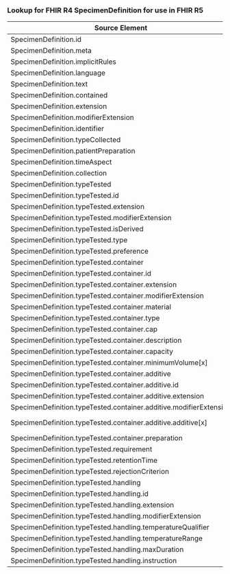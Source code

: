 ### Lookup for FHIR R4 SpecimenDefinition for use in FHIR R5

| Source Element | Usage | Target |
| -------------- | ----- | ------ |
| SpecimenDefinition.id | UseElementSameName | SpecimenDefinition.id |
| SpecimenDefinition.meta | UseElementSameName | SpecimenDefinition.meta |
| SpecimenDefinition.implicitRules | UseElementSameName | SpecimenDefinition.implicitRules |
| SpecimenDefinition.language | UseElementSameName | SpecimenDefinition.language |
| SpecimenDefinition.text | UseElementSameName | SpecimenDefinition.text |
| SpecimenDefinition.contained | UseElementSameName | SpecimenDefinition.contained |
| SpecimenDefinition.extension | UseElementSameName | SpecimenDefinition.extension |
| SpecimenDefinition.modifierExtension | UseElementSameName | SpecimenDefinition.modifierExtension |
| SpecimenDefinition.identifier | UseElementSameName | SpecimenDefinition.identifier |
| SpecimenDefinition.typeCollected | UseElementSameName | SpecimenDefinition.typeCollected |
| SpecimenDefinition.patientPreparation | UseElementSameName | SpecimenDefinition.patientPreparation |
| SpecimenDefinition.timeAspect | UseElementSameName | SpecimenDefinition.timeAspect |
| SpecimenDefinition.collection | UseElementSameName | SpecimenDefinition.collection |
| SpecimenDefinition.typeTested | UseElementSameName | SpecimenDefinition.typeTested |
| SpecimenDefinition.typeTested.id | UseElementSameName | SpecimenDefinition.typeTested.id |
| SpecimenDefinition.typeTested.extension | UseElementSameName | SpecimenDefinition.typeTested.extension |
| SpecimenDefinition.typeTested.modifierExtension | UseElementSameName | SpecimenDefinition.typeTested.modifierExtension |
| SpecimenDefinition.typeTested.isDerived | UseElementSameName | SpecimenDefinition.typeTested.isDerived |
| SpecimenDefinition.typeTested.type | UseElementSameName | SpecimenDefinition.typeTested.type |
| SpecimenDefinition.typeTested.preference | UseElementSameName | SpecimenDefinition.typeTested.preference |
| SpecimenDefinition.typeTested.container | UseElementSameName | SpecimenDefinition.typeTested.container |
| SpecimenDefinition.typeTested.container.id | UseElementSameName | SpecimenDefinition.typeTested.container.id |
| SpecimenDefinition.typeTested.container.extension | UseElementSameName | SpecimenDefinition.typeTested.container.extension |
| SpecimenDefinition.typeTested.container.modifierExtension | UseElementSameName | SpecimenDefinition.typeTested.container.modifierExtension |
| SpecimenDefinition.typeTested.container.material | UseElementSameName | SpecimenDefinition.typeTested.container.material |
| SpecimenDefinition.typeTested.container.type | UseElementSameName | SpecimenDefinition.typeTested.container.type |
| SpecimenDefinition.typeTested.container.cap | UseElementSameName | SpecimenDefinition.typeTested.container.cap |
| SpecimenDefinition.typeTested.container.description | UseElementSameName | SpecimenDefinition.typeTested.container.description |
| SpecimenDefinition.typeTested.container.capacity | UseElementSameName | SpecimenDefinition.typeTested.container.capacity |
| SpecimenDefinition.typeTested.container.minimumVolume[x] | UseElementSameName | SpecimenDefinition.typeTested.container.minimumVolume[x] |
| SpecimenDefinition.typeTested.container.additive | UseElementSameName | SpecimenDefinition.typeTested.container.additive |
| SpecimenDefinition.typeTested.container.additive.id | UseElementSameName | SpecimenDefinition.typeTested.container.additive.id |
| SpecimenDefinition.typeTested.container.additive.extension | UseElementSameName | SpecimenDefinition.typeTested.container.additive.extension |
| SpecimenDefinition.typeTested.container.additive.modifierExtension | UseElementSameName | SpecimenDefinition.typeTested.container.additive.modifierExtension |
| SpecimenDefinition.typeTested.container.additive.additive[x] | UseExtension | http://hl7.org/fhir/4.0/StructureDefinition/extension-SpecimenDefinition.typeTested.container.additive.additive |
| SpecimenDefinition.typeTested.container.preparation | UseElementSameName | SpecimenDefinition.typeTested.container.preparation |
| SpecimenDefinition.typeTested.requirement | UseElementSameName | SpecimenDefinition.typeTested.requirement |
| SpecimenDefinition.typeTested.retentionTime | UseElementSameName | SpecimenDefinition.typeTested.retentionTime |
| SpecimenDefinition.typeTested.rejectionCriterion | UseElementSameName | SpecimenDefinition.typeTested.rejectionCriterion |
| SpecimenDefinition.typeTested.handling | UseElementSameName | SpecimenDefinition.typeTested.handling |
| SpecimenDefinition.typeTested.handling.id | UseElementSameName | SpecimenDefinition.typeTested.handling.id |
| SpecimenDefinition.typeTested.handling.extension | UseElementSameName | SpecimenDefinition.typeTested.handling.extension |
| SpecimenDefinition.typeTested.handling.modifierExtension | UseElementSameName | SpecimenDefinition.typeTested.handling.modifierExtension |
| SpecimenDefinition.typeTested.handling.temperatureQualifier | UseElementSameName | SpecimenDefinition.typeTested.handling.temperatureQualifier |
| SpecimenDefinition.typeTested.handling.temperatureRange | UseElementSameName | SpecimenDefinition.typeTested.handling.temperatureRange |
| SpecimenDefinition.typeTested.handling.maxDuration | UseElementSameName | SpecimenDefinition.typeTested.handling.maxDuration |
| SpecimenDefinition.typeTested.handling.instruction | UseElementSameName | SpecimenDefinition.typeTested.handling.instruction |
